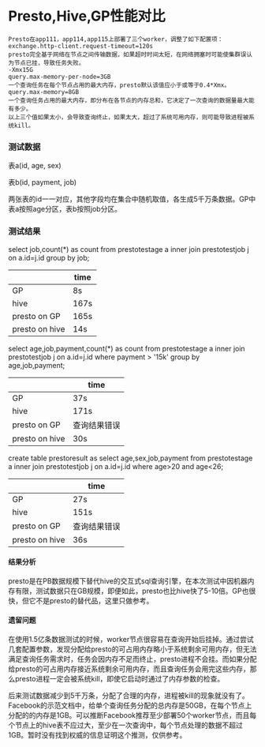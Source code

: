 # Presto,Hive,GP性能对比

```
Presto在app111，app114,app115上部署了三个worker，调整了如下配置项： 
exchange.http-client.request-timeout=120s
presto完全基于网络在节点之间传输数据，如果超时时间太短，在网络拥塞时可能使集群误认为节点已挂，导致任务失败。
-Xmx15G
query.max-memory-per-node=3GB
一个查询任务在每个节点占用的最大内存，presto默认该值应小于或等于0.4*Xmx。
query.max-memory=8GB
一个查询任务占用的最大内存，即分布在各节点的内存总和，它决定了一次查询的数据量最大能有多少。
以上三个值如果太小，会导致查询终止，如果太大，超过了系统可用内存，则可能导致进程被系统kill。
```

### 测试数据

表a(id, age, sex)

表b(id, payment, job)

两张表的id一一对应，其他字段均在集合中随机取值，各生成5千万条数据。GP中表a按照age分区，表b按照job分区。

### 测试结果

select job,count(*) as count from prestotestage a inner join prestotestjob j on a.id=j.id group by job;

|                | time |
| -------------- | ---- |
| GP             | 8s   |
| hive           | 167s |
| presto on GP   | 165s |
| presto on hive | 14s  |

select age,job,payment,count(*) as count from prestotestage a inner join prestotestjob j on a.id=j.id where payment > '15k' group by age,job,payment;

|                | time   |
| -------------- | ------ |
| GP             | 37s    |
| hive           | 171s   |
| presto on GP   | 查询结果错误 |
| presto on hive | 30s    |

create table prestoresult as select age,sex,job,payment from prestotestage a inner join prestotestjob j on a.id=j.id where age>20 and age<26;

|                | time   |
| -------------- | ------ |
| GP             | 27s    |
| hive           | 151s   |
| presto on GP   | 查询结果错误 |
| presto on hive | 36s    |

#### 结果分析

presto是在PB数据规模下替代hive的交互式sql查询引擎，在本次测试中因机器内存有限，测试数据只在GB规模，即便如此，presto也比hive快了5-10倍。GP也很快，但它不是presto的替代品，这里只做参考。

#### 遗留问题

在使用1.5亿条数据测试的时候，worker节点很容易在查询开始后挂掉。通过尝试几套配置参数，发现分配给presto的可占用内存略小于系统剩余可用内存，但无法满足查询任务需求时，任务会因内存不足而终止，presto进程不会挂。而如果分配给presto的可占用内存接近系统剩余可用内存，而且查询任务会用完这些内存，那么presto进程一定会被系统kill，即使它启动时通过了内存参数的检查。

后来测试数据减少到5千万条，分配了合理的内存，进程被kill的现象就没有了。Facebook的示范文档中，给单个查询任务分配的总内存是50GB，在每个节点上分配的的内存是1GB。可以推断Facebook推荐至少部署50个worker节点，而且每个节点上的hive表不应过大，至少在一次查询中，每个节点处理的数据不超过1GB。暂时没有找到权威的信息证明这个推测，仅供参考。